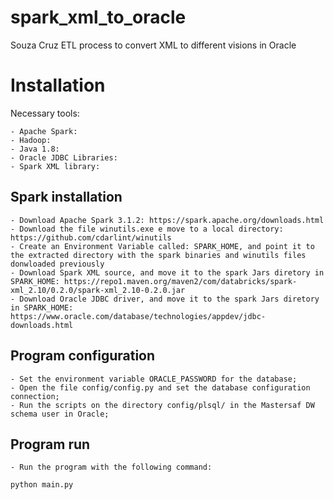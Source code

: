# spark_xml_to_oracle
Souza Cruz ETL process to convert XML to different visions in Oracle


# Installation

Necessary tools:

    - Apache Spark:
    - Hadoop:
    - Java 1.8:
    - Oracle JDBC Libraries:
    - Spark XML library:
    
## Spark installation

    - Download Apache Spark 3.1.2: https://spark.apache.org/downloads.html
    - Download the file winutils.exe e move to a local directory: https://github.com/cdarlint/winutils
    - Create an Environment Variable called: SPARK_HOME, and point it to the extracted directory with the spark binaries and winutils files donwloaded previously
    - Download Spark XML source, and move it to the spark Jars diretory in SPARK_HOME: https://repo1.maven.org/maven2/com/databricks/spark-xml_2.10/0.2.0/spark-xml_2.10-0.2.0.jar
    - Download Oracle JDBC driver, and move it to the spark Jars diretory in SPARK_HOME: https://www.oracle.com/database/technologies/appdev/jdbc-downloads.html
    
    
 ## Program configuration
    - Set the environment variable ORACLE_PASSWORD for the database;
    - Open the file config/config.py and set the database configuration connection;
    - Run the scripts on the directory config/plsql/ in the Mastersaf DW schema user in Oracle;

## Program run
    - Run the program with the following command: 
``` python    
python main.py
```
